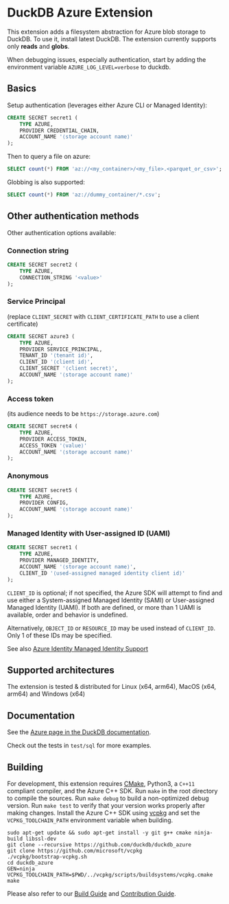 # DuckDB Azure Extension

This extension adds a filesystem abstraction for Azure blob storage to DuckDB. To use it, install latest DuckDB. The extension currently supports only **reads** and **globs**.

When debugging issues, especially authentication, start by adding the environment variable `AZURE_LOG_LEVEL=verbose` to duckdb.

## Basics

Setup authentication (leverages either Azure CLI or Managed Identity):

```sql
CREATE SECRET secret1 (
    TYPE AZURE,
    PROVIDER CREDENTIAL_CHAIN,
    ACCOUNT_NAME '⟨storage account name⟩'
);
```

Then to query a file on azure:

```sql
SELECT count(*) FROM 'az://<my_container>/<my_file>.<parquet_or_csv>';
```

Globbing is also supported:

```sql
SELECT count(*) FROM 'az://dummy_container/*.csv';
```

## Other authentication methods

Other authentication options available:

### Connection string

```sql
CREATE SECRET secret2 (
    TYPE AZURE,
    CONNECTION_STRING '<value>'
);
```

### Service Principal

(replace `CLIENT_SECRET` with `CLIENT_CERTIFICATE_PATH` to use a client certificate)

```sql
CREATE SECRET azure3 (
    TYPE AZURE,
    PROVIDER SERVICE_PRINCIPAL,
    TENANT_ID '⟨tenant id⟩',
    CLIENT_ID '⟨client id⟩',
    CLIENT_SECRET '⟨client secret⟩',
    ACCOUNT_NAME '⟨storage account name⟩'
);
```

### Access token

(its audience needs to be `https://storage.azure.com`)

```sql
CREATE SECRET secret4 (
    TYPE AZURE,
    PROVIDER ACCESS_TOKEN,
    ACCESS_TOKEN '⟨value⟩'
    ACCOUNT_NAME '⟨storage account name⟩'
);
```

### Anonymous

```sql
CREATE SECRET secret5 (
    TYPE AZURE,
    PROVIDER CONFIG,
    ACCOUNT_NAME '⟨storage account name⟩'
);
```

### Managed Identity with User-assigned ID (UAMI)

```sql
CREATE SECRET secret1 (
    TYPE AZURE,
    PROVIDER MANAGED_IDENTITY,
    ACCOUNT_NAME '⟨storage account name⟩',
    CLIENT_ID '⟨used-assigned managed identity client id⟩'
);
```

`CLIENT_ID` is optional; if not specified, the Azure SDK will attempt to find and use either a
System-assigned Managed Identity (SAMI) or User-assigned Managed Identity (UAMI). If both are
defined, or more than 1 UAMI is available, order and behavior is undefined.

Alternatively, `OBJECT_ID` or `RESOURCE_ID` may be used instead of `CLIENT_ID`. Only 1 of these
IDs may be specified.

See also [Azure Identity Managed Identity Support](https://github.com/Azure/azure-sdk-for-cpp/tree/main/sdk/identity/azure-identity#managed-identity-support)

## Supported architectures

The extension is tested & distributed for Linux (x64, arm64), MacOS (x64, arm64) and Windows (x64)

## Documentation

See the [Azure page in the DuckDB documentation](https://duckdb.org/docs/extensions/azure).

Check out the tests in `test/sql` for more examples.

## Building

For development, this extension requires [CMake](https://cmake.org), Python3, a `C++11` compliant compiler, and the Azure C++ SDK. Run `make` in the root directory to compile the sources. Run `make debug` to build a non-optimized debug version. Run `make test` to verify that your version works properly after making changes. Install the Azure C++ SDK using [vcpkg](https://vcpkg.io/en/getting-started.html) and set the `VCPKG_TOOLCHAIN_PATH` environment variable when building.

```shell
sudo apt-get update && sudo apt-get install -y git g++ cmake ninja-build libssl-dev
git clone --recursive https://github.com/duckdb/duckdb_azure
git clone https://github.com/microsoft/vcpkg
./vcpkg/bootstrap-vcpkg.sh
cd duckdb_azure
GEN=ninja VCPKG_TOOLCHAIN_PATH=$PWD/../vcpkg/scripts/buildsystems/vcpkg.cmake make
```

Please also refer to our [Build Guide](https://duckdb.org/dev/building) and [Contribution Guide]([CONTRIBUTING.md](https://github.com/duckdb/duckdb/blob/main/CONTRIBUTING.md)).
